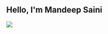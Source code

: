 ## Hello, I'm Mandeep Saini
<a href="https://www.linkedin.com/in/securewithmandeep/"><img src="https://img.shields.io/badge/-LinkedIn-0072b1?&style=for-the-badge&logo=linkedin&logoColor=white" /></a>
